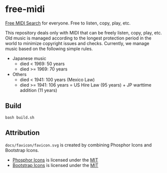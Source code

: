 # free-midi

[Free MIDI Search](https://marmooo.github.io/free-midi/) for everyone. Free to
listen, copy, play, etc.

This repository deals only with MIDI that can be freely listen, copy, play, etc.
Old music is managed according to the longest protection period in the world to
minimize copyright issues and checks. Currently, we manage music based on the
following simple rules.

- Japanese music
  - died < 1969: 50 years
  - died >= 1969: 70 years
- Others
  - died < 1941: 100 years (Mexico Law)
  - died >= 1941: 106 years = US Hire Law (95 years) + JP warttime addition (11
    years)

## Build

```
bash build.sh
```

## Attribution

`docs/favicon/favicon.svg` is created by combining Phosphor Icons and Bootstrap
Icons.

- [Phosphor Icons](https://github.com/phosphor-icons/phosphor-icons) is licensed
  under the
  [MIT](https://github.com/phosphor-icons/phosphor-icons/blob/master/LICENSE)
- [Bootstrap Icons](https://github.com/twbs/icons) is licensed under the
  [MIT](https://github.com/twbs/icons/blob/main/LICENSE.md)
